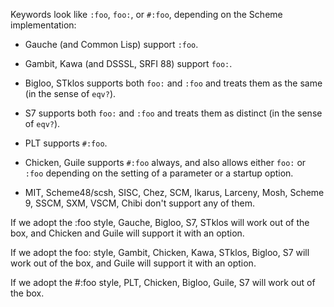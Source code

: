 Keywords look like `:foo`, `foo:`, or `#:foo`, depending on the Scheme implementation:

* Gauche (and Common Lisp) support `:foo`.

* Gambit, Kawa (and DSSSL, SRFI 88) support `foo:`.

* Bigloo, STklos supports both `foo:` and `:foo` and treats them as the same (in the sense of `eqv?`).

* S7 supports both `foo:` and `:foo` and treats them as distinct (in the sense of `eqv?`).

* PLT supports `#:foo`.

* Chicken, Guile supports `#:foo` always, and also allows either `foo:` or `:foo` depending on the setting of a parameter or a startup option.

* MIT, Scheme48/scsh, SISC, Chez, SCM, Ikarus, Larceny, Mosh, Scheme 9, SSCM, SXM, VSCM, Chibi don't support any of them.

If we adopt the :foo style, Gauche, Bigloo, S7, STklos will work out of the box, and Chicken and Guile will support it with an option.

If we adopt the foo: style, Gambit, Chicken, Kawa, STklos, Bigloo, S7 will work out of the box, and Guile will support it with an option.

If we adopt the #:foo style, PLT, Chicken, Bigloo, Guile, S7 will work out of the box.
